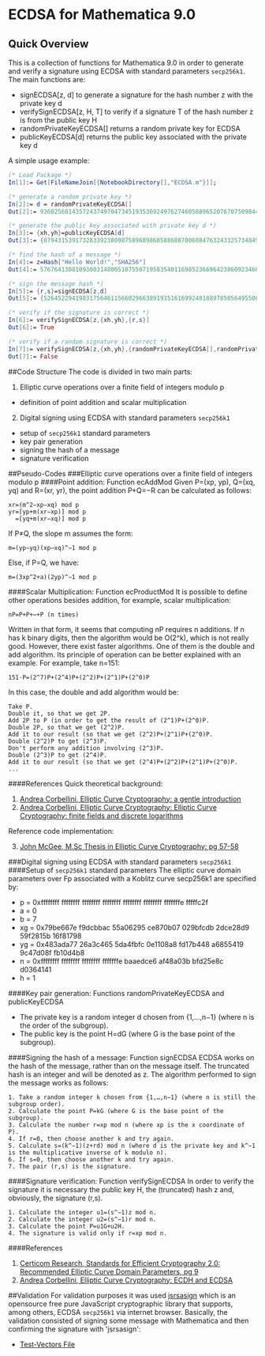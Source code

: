# ECDSA for Mathematica 9.0
## Quick Overview
This is a collection of functions for Mathematica 9.0 in order to generate and verify a signature using ECDSA with standard parameters `secp256k1`. The main functions are:
- signECDSA[z, d] to generate a signature for the hash number z with the private key d
- verifySignECDSA[z, H, T] to verify if a signature T of the hash number z is from the public key H
- randomPrivateKeyECDSA[] returns a random private key for ECDSA
- publicKeyECDSA[d] returns the public key associated with the private key d

A simple usage example:
```Mathematica
(* Load Package *)
In[1]:= Get[FileNameJoin[{NotebookDirectory[],"ECDSA.m"}]];

(* generate a random private key *)
In[2]:= d = randomPrivateKeyECDSA[]
Out[2]:= 93602568143572437497047345193536924976274605889652076707509844737444328626670

(* generate the public key associated with private key d *)
In[3]:= {xh,yh}=publicKeyECDSA[d]
Out[3]:= {87943153917328339238098758968986858868870060847632433257348495687910286253282, 114510692297125386214880916984900906876306824610921820870708215390655128572828}

(* find the hash of a message *)
In[4]:= z=Hash["Hello World!","SHA256"]
Out[4]:= 57676413081093003148005107550719583540116985236696423860923466490497932824681

(* sign the message hash *)
In[5]:= {r,s}=signECDSA[z,d]
Out[5]:= {52645229419831756461156602966389193516169924018897850564955063216321799997576, 105208277479664712928314923396354361130135526252419945028148626557358697529330}

(* verify if the signature is correct *)
In[6]:= verifySignECDSA[z,{xh,yh},{r,s}]
Out[6]:= True

(* verify if a random signature is correct *)
In[7]:= verifySignECDSA[z,{xh,yh},{randomPrivateKeyECDSA[],randomPrivateKeyECDSA[]}]
Out[7]:= False
```

##Code Structure
The code is divided in two main parts:

1. Elliptic curve operations over a finite field of integers modulo p
  - definition of point addition and scalar multiplication
  
2. Digital signing using ECDSA with standard parameters `secp256k1`
  - setup of `secp256k1` standard parameters
  - key pair generation
  - signing the hash of a message
  - signature verification

##Pseudo-Codes
###Elliptic curve operations over a finite field of integers modulo p
####Point addition: Function ecAddMod
Given P=(xp, yp), Q=(xq, yq) and R=(xr, yr), the point addition P+Q=−R can be calculated as follows:
```
xr=(m^2−xp−xq) mod p
yr=[yp+m(xr−xp)] mod p
  =[yq+m(xr−xq)] mod p
```
If P≠Q, the slope m assumes the form:
```
m=(yp−yq)(xp−xq)^−1 mod p
```
Else, if P=Q, we have:
```
m=(3xp^2+a)(2yp)^−1 mod p
```
####Scalar Multiplication: Function ecProductMod
It is possible to define other operations besides addition, for example, scalar multiplication:
```
nP=P+P+⋯+P (n times)
```
Written in that form, it seems that computing nP requires n additions. If n has k binary digits, then the algorithm would be O(2^k), which is not really good. However, there exist faster algorithms. One of them is the double and add algorithm.
Its principle of operation can be better explained with an example. For example, take n=151:
```
151⋅P=(2^7)P+(2^4)P+(2^2)P+(2^1)P+(2^0)P
```
In this case, the double and add algorithm would be:
```
Take P.
Double it, so that we get 2P.
Add 2P to P (in order to get the result of (2^1)P+(2^0)P.
Double 2P, so that we get (2^2)P.
Add it to our result (so that we get (2^2)P+(2^1)P+(2^0)P.
Double (2^2)P to get (2^3)P.
Don't perform any addition involving (2^3)P.
Double (2^3)P to get (2^4)P.
Add it to our result (so that we get (2^4)P+(2^2)P+(2^1)P+(2^0)P.
...
```
####References
Quick theoretical background:

1. [Andrea Corbellini, Elliptic Curve Cryptography: a gentle introduction](http://andrea.corbellini.name/2015/05/17/elliptic-curve-cryptography-a-gentle-introduction/)
2. [Andrea Corbellini, Elliptic Curve Cryptography: Elliptic Curve Cryptography: finite fields and discrete logarithms](http://andrea.corbellini.name/2015/05/23/elliptic-curve-cryptography-finite-fields-and-discrete-logarithms/)

Reference code implementation:

3. [John McGee, M.Sc Thesis in Elliptic Curve Cryptography: pg 57-58](https://theses.lib.vt.edu/theses/available/etd-04252006-161727/unrestricted/SchoofsAlgorithmThesisMcGee.pdf)

###Digital signing using ECDSA with standard parameters `secp256k1`
####Setup of `secp256k1` standard parameters
The elliptic curve domain parameters over Fp associated with a Koblitz curve secp256k1 are specified by:
  - p = 0xffffffff ffffffff ffffffff ffffffff ffffffff ffffffff fffffffe fffffc2f
  - a = 0
  - b = 7
  - xg = 0x79be667e f9dcbbac 55a06295 ce870b07 029bfcdb 2dce28d9 59f2815b 16f81798
  - yg = 0x483ada77 26a3c465 5da4fbfc 0e1108a8 fd17b448 a6855419 9c47d08f fb10d4b8
  - n = 0xffffffff ffffffff ffffffff fffffffe baaedce6 af48a03b bfd25e8c d0364141
  - h = 1

####Key pair generation: Functions randomPrivateKeyECDSA and publicKeyECDSA
  - The private key is a random integer d chosen from {1,…,n−1} (where n is the order of the subgroup).
  - The public key is the point H=dG (where G is the base point of the subgroup).

####Signing the hash of a message: Function signECDSA
ECDSA works on the hash of the message, rather than on the message itself. The truncated hash is an integer and will be denoted as z. The algorithm performed to sign the message works as follows:

```
1. Take a random integer k chosen from {1,…,n−1} (where n is still the subgroup order).
2. Calculate the point P=kG (where G is the base point of the subgroup).
3. Calculate the number r=xp mod n (where xp is the x coordinate of P).
4. If r=0, then choose another k and try again.
5. Calculate s=(k^−1)(z+rd) mod n (where d is the private key and k^−1 is the multiplicative inverse of k modulo n).
6. If s=0, then choose another k and try again.
7. The pair (r,s) is the signature.
```

####Signature verification: Function verifySignECDSA
In order to verify the signature it is necessary the public key H, the (truncated) hash z and, obviously, the signature (r,s).

```
1. Calculate the integer u1=(s^−1)z mod n.
2. Calculate the integer u2=(s^−1)r mod n.
3. Calculate the point P=u1G+u2H.
4. The signature is valid only if r=xp mod n.
```

####References

1. [Certicom Research, Standards for Efficient Cryptography 2.0: Recommended Elliptic Curve Domain Parameters, pg 9](http://www.secg.org/sec2-v2.pdf)
2. [Andrea Corbellini, Elliptic Curve Cryptography: ECDH and ECDSA](http://andrea.corbellini.name/2015/05/30/elliptic-curve-cryptography-ecdh-and-ecdsa/)


##Validation
For validation purposes it was used [jsrsasign](https://kjur.github.io/jsrsasign/sample-ecdsa.html) which is an opensource free pure JavaScript cryptographic library that supports, among others, ECDSA `secp256k1` via internet browser. Basically, the validation consisted of signing some message with Mathematica and then confirming the signature with 'jsrsasign':
- [Test-Vectors File](https://github.com/MarkMessa/ECDSA-Mathematica/blob/master/Test-Vectors.txt)
